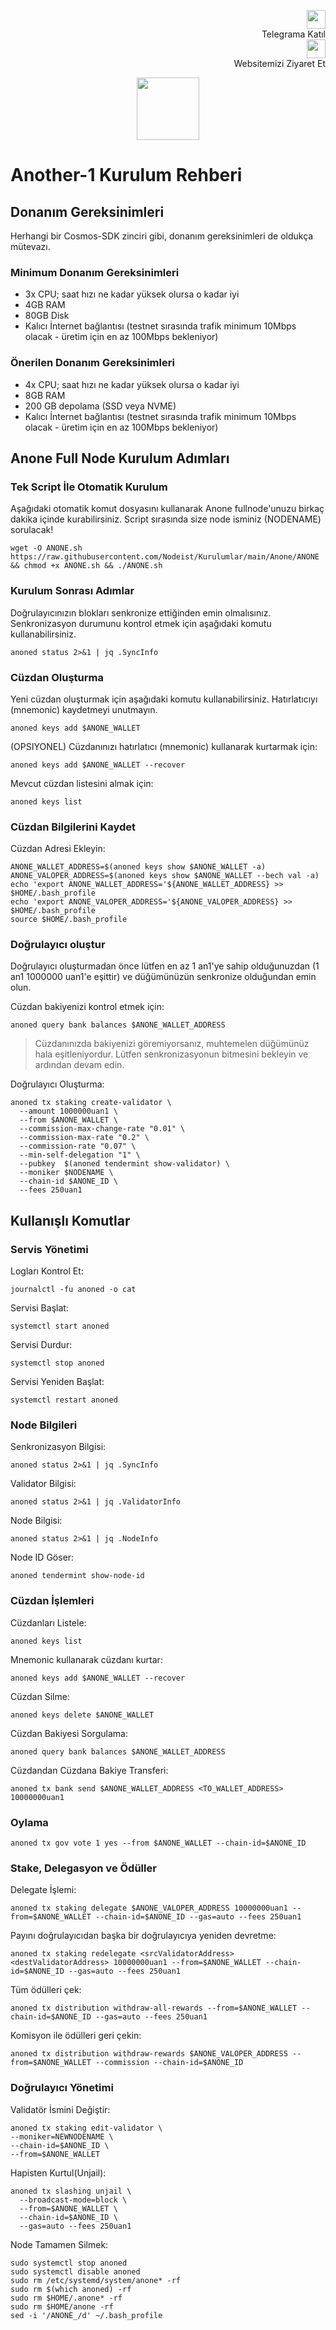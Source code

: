 <p style="font-size:14px" align="right">
 <a href="https://t.me/nodeistt" target="_blank"><img src="https://github.com/Nodeist/Testnet_Kurulumlar/blob/fee87fe32609c1704206721b9fb16e4c5de75a96/telegramlogo.png" width="30"/></a><br>Telegrama Katıl<br>
<a href="https://nodeist.site/" target="_blank"><img src="https://raw.githubusercontent.com/Nodeist/Testnet_Kurulumlar/main/logo.png" width="30"/></a><br> Websitemizi Ziyaret Et 
</p>



<p align="center">
  <img height="100" src="https://i.hizliresim.com/cdpen5h.png">
</p>

# Another-1 Kurulum Rehberi
## Donanım Gereksinimleri
Herhangi bir Cosmos-SDK zinciri gibi, donanım gereksinimleri de oldukça mütevazı.

### Minimum Donanım Gereksinimleri
 - 3x CPU; saat hızı ne kadar yüksek olursa o kadar iyi
 - 4GB RAM
 - 80GB Disk
 - Kalıcı İnternet bağlantısı (testnet sırasında trafik minimum 10Mbps olacak - üretim için en az 100Mbps bekleniyor)

### Önerilen Donanım Gereksinimleri
 - 4x CPU; saat hızı ne kadar yüksek olursa o kadar iyi
 - 8GB RAM
 - 200 GB depolama (SSD veya NVME)
 - Kalıcı İnternet bağlantısı (testnet sırasında trafik minimum 10Mbps olacak - üretim için en az 100Mbps bekleniyor)

## Anone Full Node Kurulum Adımları
### Tek Script İle Otomatik Kurulum
Aşağıdaki otomatik komut dosyasını kullanarak Anone fullnode'unuzu birkaç dakika içinde kurabilirsiniz. 
Script sırasında size node isminiz (NODENAME) sorulacak!


```
wget -O ANONE.sh https://raw.githubusercontent.com/Nodeist/Kurulumlar/main/Anone/ANONE && chmod +x ANONE.sh && ./ANONE.sh
```

### Kurulum Sonrası Adımlar

Doğrulayıcınızın blokları senkronize ettiğinden emin olmalısınız. 
Senkronizasyon durumunu kontrol etmek için aşağıdaki komutu kullanabilirsiniz.
```
anoned status 2>&1 | jq .SyncInfo
```

### Cüzdan Oluşturma
Yeni cüzdan oluşturmak için aşağıdaki komutu kullanabilirsiniz. Hatırlatıcıyı (mnemonic) kaydetmeyi unutmayın.
```
anoned keys add $ANONE_WALLET
```

(OPSIYONEL) Cüzdanınızı hatırlatıcı (mnemonic) kullanarak kurtarmak için:
```
anoned keys add $ANONE_WALLET --recover
```

Mevcut cüzdan listesini almak için:
```
anoned keys list
```

### Cüzdan Bilgilerini Kaydet
Cüzdan Adresi Ekleyin:
```
ANONE_WALLET_ADDRESS=$(anoned keys show $ANONE_WALLET -a)
ANONE_VALOPER_ADDRESS=$(anoned keys show $ANONE_WALLET --bech val -a)
echo 'export ANONE_WALLET_ADDRESS='${ANONE_WALLET_ADDRESS} >> $HOME/.bash_profile
echo 'export ANONE_VALOPER_ADDRESS='${ANONE_VALOPER_ADDRESS} >> $HOME/.bash_profile
source $HOME/.bash_profile
```


### Doğrulayıcı oluştur
Doğrulayıcı oluşturmadan önce lütfen en az 1 an1'ye sahip olduğunuzdan (1 an1 1000000 uan1'e eşittir) ve düğümünüzün senkronize olduğundan emin olun.

Cüzdan bakiyenizi kontrol etmek için:
```
anoned query bank balances $ANONE_WALLET_ADDRESS
```
> Cüzdanınızda bakiyenizi göremiyorsanız, muhtemelen düğümünüz hala eşitleniyordur. Lütfen senkronizasyonun bitmesini bekleyin ve ardından devam edin. 

Doğrulayıcı Oluşturma:
```
anoned tx staking create-validator \
  --amount 1000000uan1 \
  --from $ANONE_WALLET \
  --commission-max-change-rate "0.01" \
  --commission-max-rate "0.2" \
  --commission-rate "0.07" \
  --min-self-delegation "1" \
  --pubkey  $(anoned tendermint show-validator) \
  --moniker $NODENAME \
  --chain-id $ANONE_ID \
  --fees 250uan1
```



## Kullanışlı Komutlar
### Servis Yönetimi
Logları Kontrol Et:
```
journalctl -fu anoned -o cat
```

Servisi Başlat:
```
systemctl start anoned
```

Servisi Durdur:
```
systemctl stop anoned
```

Servisi Yeniden Başlat:
```
systemctl restart anoned
```

### Node Bilgileri
Senkronizasyon Bilgisi:
```
anoned status 2>&1 | jq .SyncInfo
```

Validator Bilgisi:
```
anoned status 2>&1 | jq .ValidatorInfo
```

Node Bilgisi:
```
anoned status 2>&1 | jq .NodeInfo
```

Node ID Göser:
```
anoned tendermint show-node-id
```

### Cüzdan İşlemleri
Cüzdanları Listele:
```
anoned keys list
```

Mnemonic kullanarak cüzdanı kurtar:
```
anoned keys add $ANONE_WALLET --recover
```

Cüzdan Silme:
```
anoned keys delete $ANONE_WALLET
```

Cüzdan Bakiyesi Sorgulama:
```
anoned query bank balances $ANONE_WALLET_ADDRESS
```

Cüzdandan Cüzdana Bakiye Transferi:
```
anoned tx bank send $ANONE_WALLET_ADDRESS <TO_WALLET_ADDRESS> 10000000uan1
```

### Oylama
```
anoned tx gov vote 1 yes --from $ANONE_WALLET --chain-id=$ANONE_ID
```

### Stake, Delegasyon ve Ödüller
Delegate İşlemi:
```
anoned tx staking delegate $ANONE_VALOPER_ADDRESS 10000000uan1 --from=$ANONE_WALLET --chain-id=$ANONE_ID --gas=auto --fees 250uan1
```

Payını doğrulayıcıdan başka bir doğrulayıcıya yeniden devretme:
```
anoned tx staking redelegate <srcValidatorAddress> <destValidatorAddress> 10000000uan1 --from=$ANONE_WALLET --chain-id=$ANONE_ID --gas=auto --fees 250uan1
```

Tüm ödülleri çek:
```
anoned tx distribution withdraw-all-rewards --from=$ANONE_WALLET --chain-id=$ANONE_ID --gas=auto --fees 250uan1
```

Komisyon ile ödülleri geri çekin:
```
anoned tx distribution withdraw-rewards $ANONE_VALOPER_ADDRESS --from=$ANONE_WALLET --commission --chain-id=$ANONE_ID
```

### Doğrulayıcı Yönetimi
Validatör İsmini Değiştir:
```
anoned tx staking edit-validator \
--moniker=NEWNODENAME \
--chain-id=$ANONE_ID \
--from=$ANONE_WALLET
```

Hapisten Kurtul(Unjail): 
```
anoned tx slashing unjail \
  --broadcast-mode=block \
  --from=$ANONE_WALLET \
  --chain-id=$ANONE_ID \
  --gas=auto --fees 250uan1
```


Node Tamamen Silmek:
```
sudo systemctl stop anoned
sudo systemctl disable anoned
sudo rm /etc/systemd/system/anone* -rf
sudo rm $(which anoned) -rf
sudo rm $HOME/.anone* -rf
sudo rm $HOME/anone -rf
sed -i '/ANONE_/d' ~/.bash_profile
```
